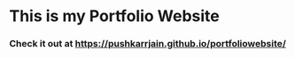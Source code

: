 # This is my Portfolio Website
### Check it out at https://pushkarrjain.github.io/portfoliowebsite/
